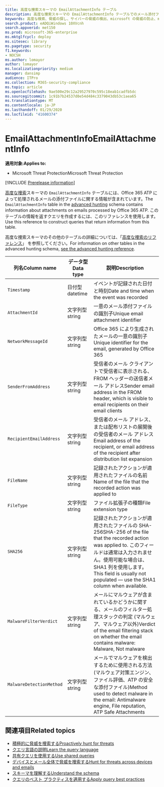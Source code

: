 ```yaml
---
title: 高度な捜索スキーマの EmailAttachmentInfo テーブル
description: 高度な捜索スキーマの EmailAttachmentInfo テーブルでのメール添付ファイルの情報について学習する
keywords: 高度な検索、脅威の探し、サイバーの脅威の検出、microsoft の脅威の防止、microsoft 365、mtp、m365、search、query、テレメトリ、スキーマ参照、kusto、table、column、data type、description、EmailAttachmentInfo、network message id、sender、受信者、添付ファイル id、添付ファイル名、マルウェア verdict
search.product: eADQiWindows 10XVcnh
search.appverid: met150
ms.prod: microsoft-365-enterprise
ms.mktglfcycl: deploy
ms.sitesec: library
ms.pagetype: security
f1.keywords:
- NOCSH
ms.author: lomayor
author: lomayor
ms.localizationpriority: medium
manager: dansimp
audience: ITPro
ms.collection: M365-security-compliance
ms.topic: article
ms.openlocfilehash: 9ae500e29c12a29527970c595c18eab1cadfb5dc
ms.sourcegitcommit: 1c91b7b24537d0e54d484c3379043db53c1aea65
ms.translationtype: MT
ms.contentlocale: ja-JP
ms.lasthandoff: 01/29/2020
ms.locfileid: "41600374"
---
```

# <a name="emailattachmentinfo"></a><span data-ttu-id="6279f-104">EmailAttachmentInfo</span><span class="sxs-lookup"><span data-stu-id="6279f-104">EmailAttachmentInfo</span></span>

<span data-ttu-id="6279f-105">**適用対象:**</span><span class="sxs-lookup"><span data-stu-id="6279f-105">**Applies to:**</span></span>
- <span data-ttu-id="6279f-106">Microsoft Threat Protection</span><span class="sxs-lookup"><span data-stu-id="6279f-106">Microsoft Threat Protection</span></span>

[!INCLUDE [Prerelease information](../includes/prerelease.md)]

<span data-ttu-id="6279f-107">[高度な捜索](advanced-hunting-overview.md)スキーマの `EmailAttachmentInfo` テーブルには、Office 365 ATP によって処理されるメールの添付ファイルに関する情報が含まれています。</span><span class="sxs-lookup"><span data-stu-id="6279f-107">The `EmailAttachmentInfo` table in the [advanced hunting](advanced-hunting-overview.md) schema contains information about attachments on emails processed by Office 365 ATP.</span></span> <span data-ttu-id="6279f-108">このテーブルの情報を返すクエリを作成するには、このリファレンスを使用します。</span><span class="sxs-lookup"><span data-stu-id="6279f-108">Use this reference to construct queries that return information from this table.</span></span>

<span data-ttu-id="6279f-109">高度な捜索スキーマのその他のテーブルの詳細については、「[高度な捜索のリファレンス](advanced-hunting-schema-tables.md)」 を参照してください。</span><span class="sxs-lookup"><span data-stu-id="6279f-109">For information on other tables in the advanced hunting schema, [see the advanced hunting reference](advanced-hunting-schema-tables.md).</span></span>

| <span data-ttu-id="6279f-110">列名</span><span class="sxs-lookup"><span data-stu-id="6279f-110">Column name</span></span> | <span data-ttu-id="6279f-111">データ型</span><span class="sxs-lookup"><span data-stu-id="6279f-111">Data type</span></span> | <span data-ttu-id="6279f-112">説明</span><span class="sxs-lookup"><span data-stu-id="6279f-112">Description</span></span> |
|-------------|-----------|-------------|
| `Timestamp` | <span data-ttu-id="6279f-113">日付型</span><span class="sxs-lookup"><span data-stu-id="6279f-113">datetime</span></span> | <span data-ttu-id="6279f-114">イベントが記録された日付と時刻</span><span class="sxs-lookup"><span data-stu-id="6279f-114">Date and time when the event was recorded</span></span> |
| `AttachmentId` | <span data-ttu-id="6279f-115">文字列型</span><span class="sxs-lookup"><span data-stu-id="6279f-115">string</span></span> | <span data-ttu-id="6279f-116">一意のメール添付ファイルの識別子</span><span class="sxs-lookup"><span data-stu-id="6279f-116">Unique email attachment identifier</span></span> |
| `NetworkMessageId` | <span data-ttu-id="6279f-117">文字列型</span><span class="sxs-lookup"><span data-stu-id="6279f-117">string</span></span> | <span data-ttu-id="6279f-118">Office 365 により生成されたメールの一意の識別子</span><span class="sxs-lookup"><span data-stu-id="6279f-118">Unique identifier for the email, generated by Office 365</span></span> |
| `SenderFromAddress` | <span data-ttu-id="6279f-119">文字列型</span><span class="sxs-lookup"><span data-stu-id="6279f-119">string</span></span> | <span data-ttu-id="6279f-120">受信者のメール クライアントで受信者に表示される、FROM ヘッダーの送信者メール アドレス</span><span class="sxs-lookup"><span data-stu-id="6279f-120">Sender email address in the FROM header, which is visible to email recipients on their email clients</span></span> |
| `RecipientEmailAddress` | <span data-ttu-id="6279f-121">文字列型</span><span class="sxs-lookup"><span data-stu-id="6279f-121">string</span></span> | <span data-ttu-id="6279f-122">受信者のメール アドレス、または配布リストの展開後の受信者のメール アドレス</span><span class="sxs-lookup"><span data-stu-id="6279f-122">Email address of the recipient, or email address of the recipient after distribution list expansion</span></span> |
| `FileName` | <span data-ttu-id="6279f-123">文字列型</span><span class="sxs-lookup"><span data-stu-id="6279f-123">string</span></span> | <span data-ttu-id="6279f-124">記録されたアクションが適用されたファイルの名前</span><span class="sxs-lookup"><span data-stu-id="6279f-124">Name of the file that the recorded action was applied to</span></span> |
| `FileType` | <span data-ttu-id="6279f-125">文字列型</span><span class="sxs-lookup"><span data-stu-id="6279f-125">string</span></span> | <span data-ttu-id="6279f-126">ファイル拡張子の種類</span><span class="sxs-lookup"><span data-stu-id="6279f-126">File extension type</span></span> |
| `SHA256` | <span data-ttu-id="6279f-127">文字列型</span><span class="sxs-lookup"><span data-stu-id="6279f-127">string</span></span> | <span data-ttu-id="6279f-128">記録されたアクションが適用されたファイルの SHA-256</span><span class="sxs-lookup"><span data-stu-id="6279f-128">SHA-256 of the file that the recorded action was applied to.</span></span> <span data-ttu-id="6279f-129">このフィールドは通常は入力されません。使用可能な場合は、SHA1 列を使用します。</span><span class="sxs-lookup"><span data-stu-id="6279f-129">This field is usually not populated — use the SHA1 column when available.</span></span> |
| `MalwareFilterVerdict` | <span data-ttu-id="6279f-130">文字列型</span><span class="sxs-lookup"><span data-stu-id="6279f-130">string</span></span> | <span data-ttu-id="6279f-131">メールにマルウェアが含まれているかどうかに関する、メールのフィルター処理スタックの判定 (マルウェア、マルウェア以外)</span><span class="sxs-lookup"><span data-stu-id="6279f-131">Verdict of the email filtering stack on whether the email contains malware: Malware, Not malware</span></span> |
| `MalwareDetectionMethod` | <span data-ttu-id="6279f-132">文字列型</span><span class="sxs-lookup"><span data-stu-id="6279f-132">string</span></span> | <span data-ttu-id="6279f-133">メールでマルウェアを検出するために使用される方法 (マルウェア対策エンジン、ファイル評価、ATP の安全な添付ファイル)</span><span class="sxs-lookup"><span data-stu-id="6279f-133">Method used to detect malware in the email: Antimalware engine, File reputation, ATP Safe Attachments</span></span> |

## <a name="related-topics"></a><span data-ttu-id="6279f-134">関連項目</span><span class="sxs-lookup"><span data-stu-id="6279f-134">Related topics</span></span>
- [<span data-ttu-id="6279f-135">積極的に脅威を捜索する</span><span class="sxs-lookup"><span data-stu-id="6279f-135">Proactively hunt for threats</span></span>](advanced-hunting-overview.md)
- [<span data-ttu-id="6279f-136">クエリ言語の説明</span><span class="sxs-lookup"><span data-stu-id="6279f-136">Learn the query language</span></span>](advanced-hunting-query-language.md)
- [<span data-ttu-id="6279f-137">共有クエリを使用する</span><span class="sxs-lookup"><span data-stu-id="6279f-137">Use shared queries</span></span>](advanced-hunting-shared-queries.md)
- [<span data-ttu-id="6279f-138">デバイスとメール全体で脅威を捜索する</span><span class="sxs-lookup"><span data-stu-id="6279f-138">Hunt for threats across devices and emails</span></span>](advanced-hunting-query-emails-devices.md)
- [<span data-ttu-id="6279f-139">スキーマを理解する</span><span class="sxs-lookup"><span data-stu-id="6279f-139">Understand the schema</span></span>](advanced-hunting-schema-tables.md)
- [<span data-ttu-id="6279f-140">クエリのベスト プラクティスを適用する</span><span class="sxs-lookup"><span data-stu-id="6279f-140">Apply query best practices</span></span>](advanced-hunting-best-practices.md)